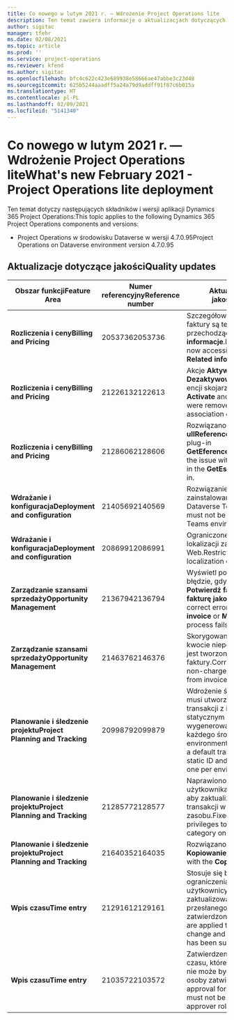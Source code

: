 ```yaml
---
title: Co nowego w lutym 2021 r. — Wdrożenie Project Operations lite
description: Ten temat zawiera informacje o aktualizacjach dotyczących jakości dostępnych w uproszczonym wdrożeniu Project Operations z lutego 2021 r..
author: sigitac
manager: tfehr
ms.date: 02/08/2021
ms.topic: article
ms.prod: ''
ms.service: project-operations
ms.reviewer: kfend
ms.author: sigitac
ms.openlocfilehash: bfc4c622c423e689938e58666ae47abbe3c23d48
ms.sourcegitcommit: 625b5244aaadff5a24a79d9addff91f87c6b015a
ms.translationtype: HT
ms.contentlocale: pl-PL
ms.lasthandoff: 02/09/2021
ms.locfileid: "5141340"
---
```

# <a name="whats-new-february-2021---project-operations-lite-deployment"></a><span data-ttu-id="00fc4-103">Co nowego w lutym 2021 r. — Wdrożenie Project Operations lite</span><span class="sxs-lookup"><span data-stu-id="00fc4-103">What's new February 2021 - Project Operations lite deployment</span></span>

<span data-ttu-id="00fc4-104">Ten temat dotyczy następujących składników i wersji aplikacji Dynamics 365 Project Operations:</span><span class="sxs-lookup"><span data-stu-id="00fc4-104">This topic applies to the following Dynamics 365 Project Operations components and versions:</span></span>

  - <span data-ttu-id="00fc4-105">Project Operations w środowisku Dataverse w wersji 4.7.0.95</span><span class="sxs-lookup"><span data-stu-id="00fc4-105">Project Operations on Dataverse environment version 4.7.0.95</span></span>

## <a name="quality-updates"></a><span data-ttu-id="00fc4-106">Aktualizacje dotyczące jakości</span><span class="sxs-lookup"><span data-stu-id="00fc4-106">Quality updates</span></span>

| <span data-ttu-id="00fc4-107">**Obszar funkcji**</span><span class="sxs-lookup"><span data-stu-id="00fc4-107">**Feature Area**</span></span> | <span data-ttu-id="00fc4-108">**Numer referencyjny**</span><span class="sxs-lookup"><span data-stu-id="00fc4-108">**Reference number**</span></span> | <span data-ttu-id="00fc4-109">**Aktualizacja dotycząca jakości**</span><span class="sxs-lookup"><span data-stu-id="00fc4-109">**Quality update**</span></span> |
| --- | --- | --- |
| <span data-ttu-id="00fc4-110">**Rozliczenia i ceny**</span><span class="sxs-lookup"><span data-stu-id="00fc4-110">**Billing and Pricing**</span></span> | <span data-ttu-id="00fc4-111">2053736</span><span class="sxs-lookup"><span data-stu-id="00fc4-111">2053736</span></span> | <span data-ttu-id="00fc4-112">Szczegółowe informacje o wierszu faktury są teraz dostępne, przechodząc do **Faktura** > **Pokrewne informacje**.</span><span class="sxs-lookup"><span data-stu-id="00fc4-112">Invoice line details are now accessible by going to **Invoice** > **Related information**.</span></span> |
| <span data-ttu-id="00fc4-113">**Rozliczenia i ceny**</span><span class="sxs-lookup"><span data-stu-id="00fc4-113">**Billing and Pricing**</span></span> | <span data-ttu-id="00fc4-114">2122613</span><span class="sxs-lookup"><span data-stu-id="00fc4-114">2122613</span></span> | <span data-ttu-id="00fc4-115">Akcje **Aktywowanie** i **Dezaktywowanie** zostały usunięte z encji skojarzenia **Cennik**.</span><span class="sxs-lookup"><span data-stu-id="00fc4-115">The **Activate** and **Deactivate** actions were removed from the **Price List** association entities.</span></span> |
| <span data-ttu-id="00fc4-116">**Rozliczenia i ceny**</span><span class="sxs-lookup"><span data-stu-id="00fc4-116">**Billing and Pricing**</span></span> | <span data-ttu-id="00fc4-117">2128606</span><span class="sxs-lookup"><span data-stu-id="00fc4-117">2128606</span></span> | <span data-ttu-id="00fc4-118">Rozwiązano problem **ullReferenceException** w dodatku plug-in **GetEferenceatesForProject**.</span><span class="sxs-lookup"><span data-stu-id="00fc4-118">Resolved the issue with **ullReferenceException** in the **GetEstimatesForProject** plug-in.</span></span> |
| <span data-ttu-id="00fc4-119">**Wdrażanie i konfiguracja**</span><span class="sxs-lookup"><span data-stu-id="00fc4-119">**Deployment and configuration**</span></span> | <span data-ttu-id="00fc4-120">2140569</span><span class="sxs-lookup"><span data-stu-id="00fc4-120">2140569</span></span> | <span data-ttu-id="00fc4-121">Rozwiązanie projektu nie może być zainstalowane w środowiskach Dataverse Teams.</span><span class="sxs-lookup"><span data-stu-id="00fc4-121">Project solution must not be installed in the Dataverse Teams environments.</span></span> |
| <span data-ttu-id="00fc4-122">**Wdrażanie i konfiguracja**</span><span class="sxs-lookup"><span data-stu-id="00fc4-122">**Deployment and configuration**</span></span> | <span data-ttu-id="00fc4-123">2086991</span><span class="sxs-lookup"><span data-stu-id="00fc4-123">2086991</span></span> | <span data-ttu-id="00fc4-124">Ograniczone dostosowywanie lokalizacji zasobów sieci Web.</span><span class="sxs-lookup"><span data-stu-id="00fc4-124">Restricted customizing localization of web resources.</span></span> |
| <span data-ttu-id="00fc4-125">**Zarządzanie szansami sprzedaży**</span><span class="sxs-lookup"><span data-stu-id="00fc4-125">**Opportunity Management**</span></span> | <span data-ttu-id="00fc4-126">2136794</span><span class="sxs-lookup"><span data-stu-id="00fc4-126">2136794</span></span> | <span data-ttu-id="00fc4-127">Wyświetl poprawny komunikat o błędzie, gdy nie powiedzie się proces **Potwierdź fakturę** lub **Oznacz fakturę jako zapłaconą**.</span><span class="sxs-lookup"><span data-stu-id="00fc4-127">Display correct error message when **Confirm invoice** or **Mark invoice as paid** process fails,</span></span> |
| <span data-ttu-id="00fc4-128">**Zarządzanie szansami sprzedaży**</span><span class="sxs-lookup"><span data-stu-id="00fc4-128">**Opportunity Management**</span></span> | <span data-ttu-id="00fc4-129">2146376</span><span class="sxs-lookup"><span data-stu-id="00fc4-129">2146376</span></span> | <span data-ttu-id="00fc4-130">Skorygowana kwota podatku w kwocie niepodlegającej obciążeniu jest tworzona z potwierdzenia faktury.</span><span class="sxs-lookup"><span data-stu-id="00fc4-130">Corrected tax amount in a non-chargeable actual is created from invoice confirmation.</span></span> |
| <span data-ttu-id="00fc4-131">**Planowanie i śledzenie projektu**</span><span class="sxs-lookup"><span data-stu-id="00fc4-131">**Project Planning and Tracking**</span></span> | <span data-ttu-id="00fc4-132">2099879</span><span class="sxs-lookup"><span data-stu-id="00fc4-132">2099879</span></span> | <span data-ttu-id="00fc4-133">Wdrożenie środowiska Dataverse musi utworzyć domyślną kategorię transakcji z identyfikatorem statycznym i nie może losowo wygenerować jednej kategorii dla każdego środowiska.</span><span class="sxs-lookup"><span data-stu-id="00fc4-133">The Dataverse environment deployment must create a default transaction category with a static ID and not randomly generate one per environment.</span></span> |
| <span data-ttu-id="00fc4-134">**Planowanie i śledzenie projektu**</span><span class="sxs-lookup"><span data-stu-id="00fc4-134">**Project Planning and Tracking**</span></span> | <span data-ttu-id="00fc4-135">2128577</span><span class="sxs-lookup"><span data-stu-id="00fc4-135">2128577</span></span> | <span data-ttu-id="00fc4-136">Naprawiono uprawnienia użytkownika usługi Project Service, aby zaktualizować kategorię transakcji w przypisaniu zasobu.</span><span class="sxs-lookup"><span data-stu-id="00fc4-136">Fixed the Project service user privileges to update the transaction category on a resource assignment.</span></span> |
| <span data-ttu-id="00fc4-137">**Planowanie i śledzenie projektu**</span><span class="sxs-lookup"><span data-stu-id="00fc4-137">**Project Planning and Tracking**</span></span> | <span data-ttu-id="00fc4-138">2164035</span><span class="sxs-lookup"><span data-stu-id="00fc4-138">2164035</span></span> | <span data-ttu-id="00fc4-139">Rozwiązano problemy z funkcją **Kopiowanie projektu**.</span><span class="sxs-lookup"><span data-stu-id="00fc4-139">Fixed issues with the **Copy Project** function.</span></span> |
| <span data-ttu-id="00fc4-140">**Wpis czasu**</span><span class="sxs-lookup"><span data-stu-id="00fc4-140">**Time entry**</span></span> | <span data-ttu-id="00fc4-141">2129161</span><span class="sxs-lookup"><span data-stu-id="00fc4-141">2129161</span></span> | <span data-ttu-id="00fc4-142">Stosuje się bardziej ścisłe ograniczenia, aby zagwarantować, że użytkownicy nie mogą zmienić ani zaktualizować wpisu czasu przesłanego lub zatwierdzonego.</span><span class="sxs-lookup"><span data-stu-id="00fc4-142">Tighter restrictions are applied to ensure users can't change and update a time entry that has been submitted or approved.</span></span> |
| <span data-ttu-id="00fc4-143">**Wpis czasu**</span><span class="sxs-lookup"><span data-stu-id="00fc4-143">**Time entry**</span></span> | <span data-ttu-id="00fc4-144">2103572</span><span class="sxs-lookup"><span data-stu-id="00fc4-144">2103572</span></span> | <span data-ttu-id="00fc4-145">Zatwierdzenie przez czas wpisów czasu, które nie dotyczącą projektu, nie może być szukane przez rolę osoby zatwierdzającej projekt.</span><span class="sxs-lookup"><span data-stu-id="00fc4-145">Time approval for non-project time entries must not be looking for project approver role.</span></span> |
